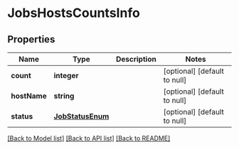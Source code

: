 # JobsHostsCountsInfo

## Properties
Name | Type | Description | Notes
------------ | ------------- | ------------- | -------------
**count** | **integer** |  | [optional] [default to null]
**hostName** | **string** |  | [optional] [default to null]
**status** | [**JobStatusEnum**](JobStatusEnum.md) |  | [optional] [default to null]

[[Back to Model list]](../README.md#documentation-for-models) [[Back to API list]](../README.md#documentation-for-api-endpoints) [[Back to README]](../README.md)



